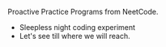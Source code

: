 
Proactive Practice Programs from NeetCode.
* Sleepless night coding experiment
* Let's see till where we will reach.
